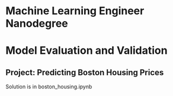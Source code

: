 # Machine Learning Engineer Nanodegree
# Model Evaluation and Validation
## Project: Predicting Boston Housing Prices
Solution is in boston_housing.ipynb
